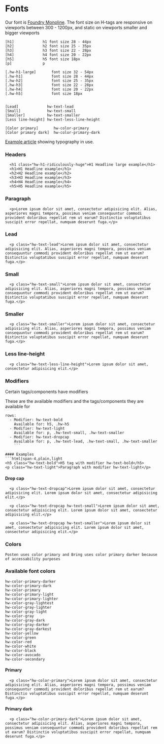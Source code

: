 # Fonts

Our font is [Foundry Monoline](https://www.fonts.com/font/the-foundry/foundry-monoline).
The font size on H-tags are responsive on viewports between 300 - 1200px, and static on viewports smaller and bigger viewports

```code
[h1]             h1 font size 28 - 44px
[h2]             h2 font size 25 - 35px
[h3]             h3 font size 22 - 28px
[h4]             h4 font size 20 - 22px
[h5]             h5 font size 18px
[p]              p

[.hw-h1-large]       font size 32 - 54px
[.hw-h1]             font size 28 - 44px
[.hw-h2]             font size 25 - 35px
[.hw-h3]             font size 22 - 28px
[.hw-h4]             font size 20 - 22px
[.hw-h5]             font size 18px


[Lead]             hw-text-lead
[Small]            hw-text-small
[Smaller]          hw-text-smaller
[Less line-height] hw-text-less-line-height

[Color primary]       hw-color-primary
[Color primary dark]  hw-color-primary-dark
```

[Example article](https://www.bring.no/test/articles/designsystems) showing typography in use.

### Headers

```html|responsive
  <h1 class="hw-h1-ridiculously-huge">H1 Headline large example</h1>
  <h1>H1 Headline example</h1>
  <h2>H2 Headline example</h2>
  <h3>H3 Headline example</h3>
  <h4>H4 Headline example</h4>
  <h5>H5 Headline example</h5>
```

### Paragraph

```html|span-4,plain,light
  <p>Lorem ipsum dolor sit amet, consectetur adipisicing elit. Alias, asperiores magni tempora, possimus veniam consequuntur commodi provident doloribus repellat rem ut earum? Distinctio voluptatibus suscipit error repellat, numquam deserunt fuga.</p>
```

### Lead
```html|span-4,plain,light
  <p class="hw-text-lead">Lorem ipsum dolor sit amet, consectetur adipisicing elit. Alias, asperiores magni tempora, possimus veniam consequuntur commodi provident doloribus repellat rem ut earum? Distinctio voluptatibus suscipit error repellat, numquam deserunt fuga.</p>
```

### Small
```html|span-4,plain,light
  <p class="hw-text-small">Lorem ipsum dolor sit amet, consectetur adipisicing elit. Alias, asperiores magni tempora, possimus veniam consequuntur commodi provident doloribus repellat rem ut earum? Distinctio voluptatibus suscipit error repellat, numquam deserunt fuga.</p>
```

### Smaller
```html|span-4,plain,light
  <p class="hw-text-smaller">Lorem ipsum dolor sit amet, consectetur adipisicing elit. Alias, asperiores magni tempora, possimus veniam consequuntur commodi provident doloribus repellat rem ut earum? Distinctio voluptatibus suscipit error repellat, numquam deserunt fuga.</p>
```

### Less line-height
```html|span-2,plain,light
  <p class="hw-text-less-line-height">Lorem ipsum dolor sit amet, consectetur adipisicing elit.</p>
```

### Modifiers
Certain tags/components have modifiers 

These are the available modifiers and the tags/components they are available for


```table
rows:
  - Modifier: hw-text-bold
    Available for: h5, .hw-h5
  - Modifier: hw-text-light
    Available for: p, .hw-text-small, .hw-text-smaller
  - Modifier: hw-text-dropcap
    Available for: p, .hw-text-lead, .hw-text-small, .hw-text-smaller
    ```

#### Examples
```html|span-4,plain,light
<h5 class="hw-text-bold">H5 tag with modifier hw-text-bold</h5>
<p class="hw-text-light">Paragraph with modifier hw-text-light</p>
```

#### Drop cap
```html|span-2,plain,light
  <p class="hw-text-dropcap">Lorem ipsum dolor sit amet, consectetur adipisicing elit. Lorem ipsum dolor sit amet, consectetur adipisicing elit.</p>
```
```html|span-2,plain,light
  <p class="hw-text-dropcap hw-text-small">Lorem ipsum dolor sit amet, consectetur adipisicing elit. Lorem ipsum dolor sit amet, consectetur adipisicing elit.</p>
```
```html|span-2,plain,light
  <p class="hw-text-dropcap hw-text-smaller">Lorem ipsum dolor sit amet, consectetur adipisicing elit. Lorem ipsum dolor sit amet, consectetur adipisicing elit.</p>
```

### Colors
```hint
Posten uses color primary and Bring uses color primary darker because of accessability purposes
```

### Available font colors
```code
hw-color-primary-darker
hw-color-primary-dark
hw-color-primary
hw-color-primary-light
hw-color-primary-lighter
hw-color-gray-lightest
hw-color-gray-lighter
hw-color-gray-light
hw-color-gray
hw-color-gray-dark
hw-color-gray-darker
hw-color-gray-darkest
hw-color-yellow
hw-color-green
hw-color-red
hw-color-white
hw-color-black
hw-color-avocado
hw-color-secondary
```

#### Primary
```html|span-4,plain,light
  <p class="hw-color-primary">Lorem ipsum dolor sit amet, consectetur adipisicing elit. Alias, asperiores magni tempora, possimus veniam consequuntur commodi provident doloribus repellat rem ut earum? Distinctio voluptatibus suscipit error repellat, numquam deserunt fuga.</p>
```

#### Primary dark
```html|span-4,plain,light
  <p class="hw-color-primary-dark">Lorem ipsum dolor sit amet, consectetur adipisicing elit. Alias, asperiores magni tempora, possimus veniam consequuntur commodi provident doloribus repellat rem ut earum? Distinctio voluptatibus suscipit error repellat, numquam deserunt fuga.</p>
```


